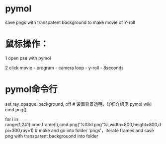 # pymol
save pngs with transpatent background to make movie of Y-roll
# 鼠标操作：
1 open pse with pymol

2 click movie - program - camera loop - y-roll - 8seconds
# pymol命令行
set ray_opaque_background, off # 设置背景透明，详细介绍见 pymol wiki cmd.png()

for i in range(1,241):cmd.frame(i),cmd.png('%03d.png'%i,width=800,height=800,dpi=300,ray=1) # make and go into folder 'pngs'，iterate frames and save png with transparent backgrouond into folder

